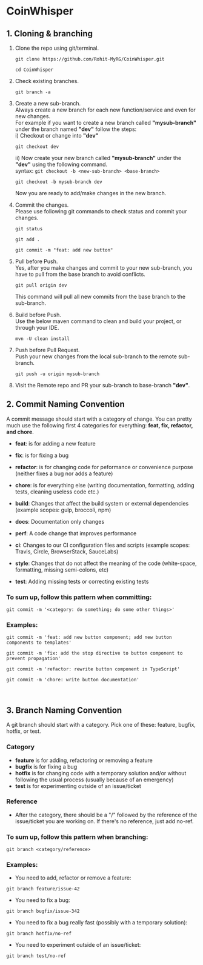 # CoinWhisper

## 1. Cloning & branching
1) Clone the repo using git/terminal.
   ```
   git clone https://github.com/Rohit-MyRG/CoinWhisper.git
   ```
   ```
   cd CoinWhisper
   ```
2) Check existing branches.
   ```
   git branch -a
   ```

3) Create a new sub-branch.</br>
   Always create a new branch for each new function/service and even for new changes.</br>
   For example if you want to create a new branch called **"mysub-branch"** under the branch named **"dev"** follow the steps:</br>
   i) Checkout or change into **"dev"**
   ```
   git checkout dev
   ```
   ii) Now create your new branch called **"mysub-branch"** under the **"dev"** using the following command.</br>
   syntax: ```git checkout -b <new-sub-branch> <base-branch>```
   ```
   git checkout -b mysub-branch dev
   ```
   Now you are ready to add/make changes in the new branch.

4) Commit the changes.</br>
    Please use following git commands to check status and commit your changes.
    ```
    git status
    ```
    ```
    git add .
    ```
    ```
    git commit -m "feat: add new button"
    ```

5) Pull before Push.</br>
   Yes, after you make changes and commit to your new sub-branch, you have to pull from the base branch to avoid conflicts.
   ```
   git pull origin dev
   ```
   This command will pull all new commits from the base branch to the sub-branch.

6) Build before Push.</br>
   Use the below maven command to clean and build your project, or through your IDE.
   ```
   mvn -U clean install
   ```
   
7) Push before Pull Request.</br>
   Push your new changes from the local sub-branch to the remote sub-branch.
   ```
   git push -u origin mysub-branch
   ```

8) Visit the Remote repo and PR your sub-branch to base-branch **"dev"**.
   


## 2. Commit Naming Convention
A commit message should start with a category of change. You can pretty much use the following first 4 categories for everything: **feat, fix, refactor, and chore**.

* **feat**: is for adding a new feature </br>
* **fix**: is for fixing a bug </br>
* **refactor**: is for changing code for peformance or convenience purpose (neither fixes a bug nor adds a feature) </br>
* **chore**: is for everything else (writing documentation, formatting, adding tests, cleaning useless code etc.) </br>

* **build**: Changes that affect the build system or external dependencies (example scopes: gulp, broccoli, npm) </br>
* **docs**: Documentation only changes </br>
* **perf**: A code change that improves performance </br>
* **ci**: Changes to our CI configuration files and scripts (example scopes: Travis, Circle, BrowserStack, SauceLabs) </br>
* **style**: Changes that do not affect the meaning of the code (white-space, formatting, missing semi-colons, etc) </br>
* **test**: Adding missing tests or correcting existing tests </br>

### To sum up, follow this pattern when committing:
```
git commit -m '<category: do something; do some other things>'
```

### Examples:
```
git commit -m 'feat: add new button component; add new button components to templates'

git commit -m 'fix: add the stop directive to button component to prevent propagation'

git commit -m 'refactor: rewrite button component in TypeScript'

git commit -m 'chore: write button documentation'
```

</br>

## 3. Branch Naming Convention
A git branch should start with a category. Pick one of these: feature, bugfix, hotfix, or test.
### Category
* **feature** is for adding, refactoring or removing a feature
* **bugfix** is for fixing a bug
* **hotfix** is for changing code with a temporary solution and/or without following the usual process (usually because of an emergency)
* **test** is for experimenting outside of an issue/ticket

### Reference
* After the category, there should be a "/" followed by the reference of the issue/ticket you are working on. If there's no reference, just add no-ref.

### To sum up, follow this pattern when branching:
```
git branch <category/reference>
```
### Examples:

* You need to add, refactor or remove a feature: 
``` 
git branch feature/issue-42 
```
* You need to fix a bug: 
```
git branch bugfix/issue-342
```
* You need to fix a bug really fast (possibly with a temporary solution): 
```
git branch hotfix/no-ref
```
* You need to experiment outside of an issue/ticket: 
``` 
git branch test/no-ref
```




